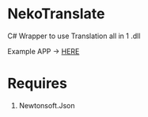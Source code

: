 # NekoTranslate
C# Wrapper to use Translation all in 1 .dll

Example APP -> [HERE](https://github.com/NekoSuneVR/NekoTranslateExample)

# Requires
1. Newtonsoft.Json
